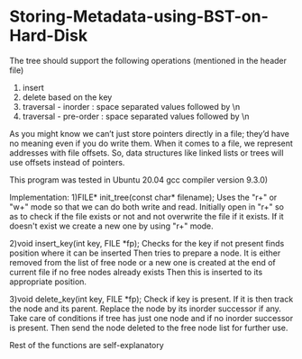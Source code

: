 # Storing-Metadata-using-BST-on-Hard-Disk

The tree should support the following operations (mentioned in the header file)
1. insert
2. delete based on the key
3. traversal - inorder : space separated values followed by \n
4. traversal - pre-order : space separated values followed by \n

As you might know we can’t just store pointers directly in a file; they’d have no meaning even if you do write them. When it comes to a file, we represent addresses with file offsets. So, data structures like linked lists or trees will use offsets instead of pointers.


This program was tested in Ubuntu 20.04 gcc compiler version 9.3.0)


Implementation:
1)FILE* init_tree(const char* filename);
    Uses the "r+" or "w+" mode so that we can do both write and read.
    Initially open in "r+" so as to check if the file exists or not and not overwrite the file if it exists.
    If it doesn't exist we create a new one by using "r+" mode. 

2)void insert_key(int key, FILE *fp);
    Checks for the key
    if not present finds position where it can be inserted
    Then tries to prepare a node.
    It is either removed from the list of free node or a new one is created at the end of current file if no free nodes already exists
    Then this is inserted to its appropriate position.

3)void delete_key(int key, FILE *fp);
    Check if key is present.
    If it is then track the node and its parent.
    Replace the node by its inorder successor if any.
    Take care of conditions if tree has just one node and if no inorder successor is present.
    Then send the node deleted to the free node list for further use.

Rest of the functions are self-explanatory
